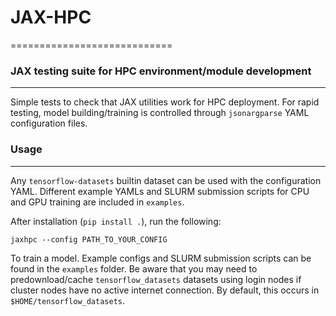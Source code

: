 # JAX-HPC

============================

### JAX testing suite for HPC environment/module development
-------------------------------

Simple tests to check that JAX utilities work for HPC deployment. For rapid
testing, model building/training is controlled through `jsonargparse` YAML
configuration files.

### Usage
-------------------------------

Any `tensorflow-datasets` builtin dataset can be used with the configuration YAML.
Different example YAMLs and SLURM submission scripts for CPU and GPU training are included in
`examples`.

After installation (`pip install .`), run the following:

`jaxhpc --config PATH_TO_YOUR_CONFIG`

To train a model. Example configs and SLURM submission scripts can be found in
the `examples` folder. Be aware that you may need to predownload/cache
`tensorflow_datasets` datasets using login nodes if cluster nodes have no active
internet connection. By default, this occurs in `$HOME/tensorflow_datasets`.

